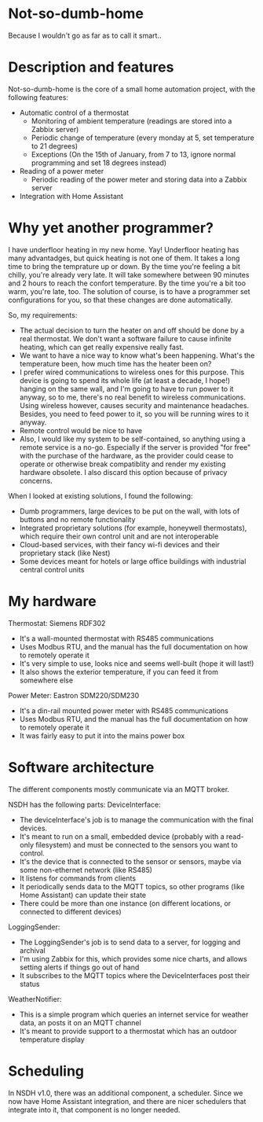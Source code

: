 # Not-so-dumb-home
Because I wouldn't go as far as to call it smart..

# Description and features
 Not-so-dumb-home is the core of a small home automation project, with the following features:
 - Automatic control of a thermostat
	- Monitoring of ambient temperature (readings are stored into a Zabbix server)
	- Periodic change of temperature (every monday at 5, set temperature to 21 degrees)
	- Exceptions (On the 15th of January, from 7 to 13, ignore normal programming and set 18 degrees instead)
 - Reading of a power meter
	- Periodic reading of the power meter and storing data into a Zabbix server
- Integration with Home Assistant

# Why yet another programmer?
I have underfloor heating in my new home. Yay!
Underfloor heating has many advantadges, but quick heating is not one of them. It takes a long time to bring the temprature up or down. By the time you're feeling a bit chilly, you're already very late. It will take somewhere between 90 minutes and 2 hours to reach the confort temperature. By the time you're a bit too warm, you're late, too. The solution of course, is to have a programmer set configurations for you, so that these changes are done automatically.

So, my requirements:
 - The actual decision to turn the heater on and off should be done by a real thermostat. We don't want a software failure to cause infinite heating, which can get really expensive really fast.
 - We want to have a nice way to know what's been happening. What's the temperature been, how much time has the heater been on?
 - I prefer wired communications to wireless ones for this purpose. This device is going to spend its whole life (at least a decade, I hope!) hanging on the same wall, and I'm going to have to run power to it anyway, so to me, there's no real benefit to wireless communications. Using wireless however, causes security and maintenance headaches. Besides, you need to feed power to it, so you will be running wires to it anyway.
 - Remote control would be nice to have
 - Also, I would like my system to be self-contained, so anything using a remote service is a no-go. Especially if the server is provided "for free" with the purchase of the hardware, as the provider could cease to operate or otherwise break compatiblity and render my existing hardware obsolete. I also discard this option because of privacy concerns.

When I looked at existing solutions, I found the following:
 - Dumb programmers, large devices to be put on the wall, with lots of buttons and no remote functionality
 - Integrated proprietary solutions (for example, honeywell thermostats), which require their own control unit and are not interoperable
 - Cloud-based services, with their fancy wi-fi devices and their proprietary stack (like Nest)
 - Some devices meant for hotels or large office buildings with industrial central control units

# My hardware
Thermostat: Siemens RDF302
  - It's a wall-mounted thermostat with RS485 communications
  - Uses Modbus RTU, and the manual has the full documentation on how to remotely operate it
  - It's very simple to use, looks nice and seems well-built (hope it will last!)
  - It also shows the exterior temperature, if you can feed it from somewhere else

Power Meter: Eastron SDM220/SDM230
  - It's a din-rail mounted power meter with RS485 communications
  - Uses Modbus RTU, and the manual has the full documentation on how to remotely operate it
  - It was fairly easy to put it into the mains power box

# Software architecture
The different components mostly communicate via an MQTT broker.

NSDH has the following parts:
DeviceInterface:
  - The deviceInterface's job is to manage the communication with the final devices.
  - It's meant to run on a small, embedded device (probably with a read-only filesystem) and must be connected to the sensors you want to control.
  - It's the device that is connected to the sensor or sensors, maybe via some non-ethernet network (like RS485)
  - It listens for commands from clients
  - It periodically sends data to the MQTT topics, so other programs (like Home Assistant) can update their state
  - There could be more than one instance (on different locations, or connected to different devices)

LoggingSender:
  - The LoggingSender's job is to send data to a server, for logging and archival
  - I'm using Zabbix for this, which provides some nice charts, and allows setting alerts if things go out of hand
  - It subscribes to the MQTT topics where the DeviceInterfaces post their status

WeatherNotifier:
  - This is a simple program which queries an internet service for weather data, an posts it on an MQTT channel
  - It's meant to provide support to a thermostat which has an outdoor temperature display

# Scheduling
In NSDH v1.0, there was an additional component, a scheduler.
Since we now have Home Assistant integration, and there are nicer schedulers that integrate into it, that component is no longer needed.